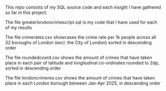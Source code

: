 This repo consists of my SQL source code and each insight I have gathered so far in this project.

The file greaterlondoncrimescript.sql is my code that I have used for each of my results

The file crimerates.csv showcases the crime rate per 1k people across all 32 boroughs of London (excl. the City of London) sorted in descending order

The file roundedcoord.csv shows the amount of crimes that have taken place in each pair of latitude and longitudinal co-ordinates rounded to 2dp, sorted in descending order

The file londoncrimeres.csv shows the amount of crimes that have taken place in each London borough between Jan-Apr 2025, in descending order
